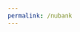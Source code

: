 ```yaml
---
permalink: /nubank
---
```


<script>window.location.replace('https://nubank.com.br/pagar/3d5xu/Oa3K1F3lBC');</script>